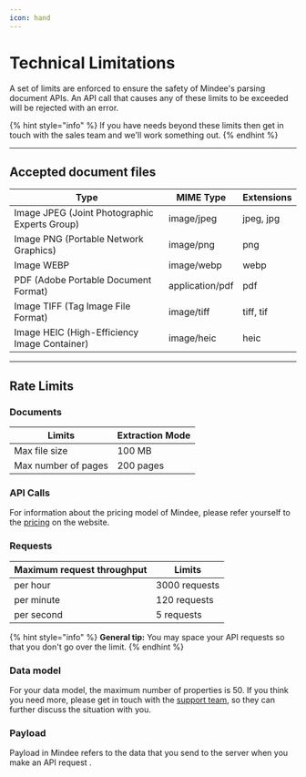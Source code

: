 ```yaml
---
icon: hand
---
```


# Technical Limitations

A set of limits are enforced to ensure the safety of Mindee's parsing document APIs. An API call that causes any of these limits to be exceeded will be rejected with an error.&#x20;

{% hint style="info" %}
If you have needs beyond these limits then get in touch with the sales team and we'll work something out.
{% endhint %}

***

## Accepted document files

| Type                                          | MIME Type       | Extensions |
| --------------------------------------------- | --------------- | ---------- |
| Image JPEG (Joint Photographic Experts Group) | image/jpeg      | jpeg, jpg  |
| Image PNG (Portable Network Graphics)         | image/png       | png        |
| Image WEBP                                    | image/webp      | webp       |
| PDF (Adobe Portable Document Format)          | application/pdf | pdf        |
| Image TIFF (Tag Image File Format)            | image/tiff      | tiff, tif  |
| Image HEIC (High-Efficiency Image Container)  | image/heic      | heic       |

***

## Rate Limits

### Documents

| Limits              | Extraction Mode |
| ------------------- | --------------- |
| Max file size       | 100 MB          |
| Max number of pages | 200 pages       |

### API Calls

For information about the pricing model of Mindee, please refer yourself to the [pricing](https://mindee.com/pricing) on the website.

### Requests

| Maximum request throughput | Limits        |
| -------------------------- | ------------- |
| per hour                   | 3000 requests |
| per minute                 | 120 requests  |
| per second                 | 5 requests    |

{% hint style="info" %}
**General tip:** You may space your API requests so that you don't go over the limit.
{% endhint %}

### Data model

For your data model, the maximum number of properties is 50. If you think you need more, please get in touch with the [support team](mailto:contact@mindee.com), so they can further discuss the situation with you.

### Payload

Payload in Mindee refers to the data that you send to the server when you make an API request .

